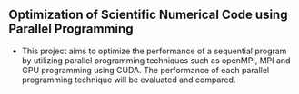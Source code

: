 ## Optimization of Scientific Numerical Code using Parallel Programming
* This project aims to optimize the performance of a sequential program by utilizing parallel programming techniques such as openMPI, MPI and GPU programming using CUDA. The performance of each parallel programming technique will be evaluated and compared.

